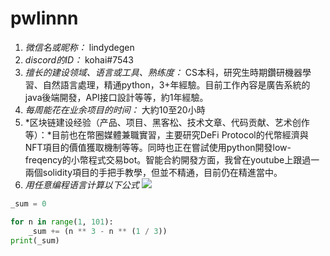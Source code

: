 # pwlinnn

1. *微信名或昵称：* lindydegen
2. *discord的ID：* kohai#7543
3. *擅长的建设领域、语言或工具、熟练度：* CS本科，研究生時期鑽研機器學習、自然語言處理，精通python，3+年經驗。目前工作內容是廣告系統的java後端開發，API接口設計等等，約1年經驗。
4. *每周能花在业余项目的时间：* 大約10至20小時
5. *区块链建设经验（产品、项目、黑客松、技术文章、代码贡献、艺术创作等）：*目前也在幣圈媒體兼職實習，主要研究DeFi Protocol的代幣經濟與NFT項目的價值獲取機制等等。同時也正在嘗試使用python開發low-freqency的小幣程式交易bot。智能合約開發方面，我曾在youtube上跟過一兩個solidity項目的手把手教學，但並不精通，目前仍在精進當中。
6. *用任意编程语言计算以下公式*
![](https://latex.codecogs.com/svg.image?\sum_{n=1}^{100}\left&space;(n^{3}-\sqrt[3]{n}&space;\right&space;))

```python
_sum = 0

for n in range(1, 101):
    _sum += (n ** 3 - n ** (1 / 3))
print(_sum)
```
